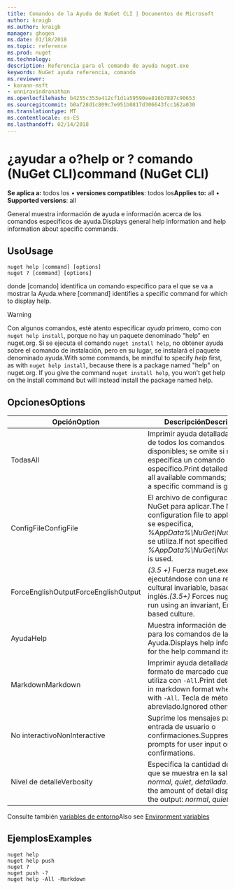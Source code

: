 ```yaml
---
title: Comandos de la Ayuda de NuGet CLI | Documentos de Microsoft
author: kraigb
ms.author: kraigb
manager: ghogen
ms.date: 01/18/2018
ms.topic: reference
ms.prod: nuget
ms.technology: 
description: Referencia para el comando de ayuda nuget.exe
keywords: NuGet ayuda referencia, comando
ms.reviewer:
- karann-msft
- unniravindranathan
ms.openlocfilehash: b4255c353e412cf1d1a59590ee816b7887c90653
ms.sourcegitcommit: b0af28d1c809c7e951b0817d306643fcc162a030
ms.translationtype: MT
ms.contentlocale: es-ES
ms.lasthandoff: 02/14/2018
---
```

# <a name="help-or--command-nuget-cli"></a><span data-ttu-id="76c80-104">¿ayudar a o?</span><span class="sxs-lookup"><span data-stu-id="76c80-104">help or ?</span></span> <span data-ttu-id="76c80-105">comando (NuGet CLI)</span><span class="sxs-lookup"><span data-stu-id="76c80-105">command (NuGet CLI)</span></span>

<span data-ttu-id="76c80-106">**Se aplica a:** todos los &bullet; **versiones compatibles**: todos los</span><span class="sxs-lookup"><span data-stu-id="76c80-106">**Applies to:** all &bullet; **Supported versions**: all</span></span>

<span data-ttu-id="76c80-107">General muestra información de ayuda e información acerca de los comandos específicos de ayuda.</span><span class="sxs-lookup"><span data-stu-id="76c80-107">Displays general help information and help information about specific commands.</span></span>

## <a name="usage"></a><span data-ttu-id="76c80-108">Uso</span><span class="sxs-lookup"><span data-stu-id="76c80-108">Usage</span></span>

```cli
nuget help [command] [options]
nuget ? [command] [options]
```

<span data-ttu-id="76c80-109">donde [comando] identifica un comando específico para el que se va a mostrar la Ayuda.</span><span class="sxs-lookup"><span data-stu-id="76c80-109">where [command] identifies a specific command for which to display help.</span></span>

> [!Warning]
> <span data-ttu-id="76c80-110">Con algunos comandos, esté atento especificar *ayuda* primero, como con `nuget help install`, porque no hay un paquete denominado "help" en nuget.org. Si se ejecuta el comando `nuget install help`, no obtener ayuda sobre el comando de instalación, pero en su lugar, se instalará el paquete denominado ayuda.</span><span class="sxs-lookup"><span data-stu-id="76c80-110">With some commands, be mindful to specify *help* first, as with `nuget help install`, because there is a package named "help" on nuget.org. If you give the command `nuget install help`, you won't get help on the install command but will instead install the package named help.</span></span>

## <a name="options"></a><span data-ttu-id="76c80-111">Opciones</span><span class="sxs-lookup"><span data-stu-id="76c80-111">Options</span></span>

| <span data-ttu-id="76c80-112">Opción</span><span class="sxs-lookup"><span data-stu-id="76c80-112">Option</span></span> | <span data-ttu-id="76c80-113">Descripción</span><span class="sxs-lookup"><span data-stu-id="76c80-113">Description</span></span> |
| --- | --- |
| <span data-ttu-id="76c80-114">Todas</span><span class="sxs-lookup"><span data-stu-id="76c80-114">All</span></span> | <span data-ttu-id="76c80-115">Imprimir ayuda detallada acerca de todos los comandos disponibles; se omite si no se especifica un comando específico.</span><span class="sxs-lookup"><span data-stu-id="76c80-115">Print detailed help for all available commands; ignored if a specific command is given.</span></span> |
| <span data-ttu-id="76c80-116">ConfigFile</span><span class="sxs-lookup"><span data-stu-id="76c80-116">ConfigFile</span></span> | <span data-ttu-id="76c80-117">El archivo de configuración de NuGet para aplicar.</span><span class="sxs-lookup"><span data-stu-id="76c80-117">The NuGet configuration file to apply.</span></span> <span data-ttu-id="76c80-118">Si no se especifica, *%AppData%\NuGet\NuGet.Config* se utiliza.</span><span class="sxs-lookup"><span data-stu-id="76c80-118">If not specified, *%AppData%\NuGet\NuGet.Config* is used.</span></span> |
| <span data-ttu-id="76c80-119">ForceEnglishOutput</span><span class="sxs-lookup"><span data-stu-id="76c80-119">ForceEnglishOutput</span></span> | <span data-ttu-id="76c80-120">*(3.5 +)*  Fuerza nuget.exe ejecutándose con una referencia cultural invariable, basados en el inglés.</span><span class="sxs-lookup"><span data-stu-id="76c80-120">*(3.5+)* Forces nuget.exe to run using an invariant, English-based culture.</span></span> |
| <span data-ttu-id="76c80-121">Ayuda</span><span class="sxs-lookup"><span data-stu-id="76c80-121">Help</span></span> | <span data-ttu-id="76c80-122">Muestra información de ayuda para los comandos de la Ayuda.</span><span class="sxs-lookup"><span data-stu-id="76c80-122">Displays help information for the help command itself.</span></span> |
| <span data-ttu-id="76c80-123">Markdown</span><span class="sxs-lookup"><span data-stu-id="76c80-123">Markdown</span></span> | <span data-ttu-id="76c80-124">Imprimir ayuda detallada en formato de marcado cuando se utiliza con `-All`.</span><span class="sxs-lookup"><span data-stu-id="76c80-124">Print detailed help in markdown format when used with `-All`.</span></span> <span data-ttu-id="76c80-125">Tecla de método abreviado.</span><span class="sxs-lookup"><span data-stu-id="76c80-125">Ignored otherwise.</span></span> |
| <span data-ttu-id="76c80-126">No interactivo</span><span class="sxs-lookup"><span data-stu-id="76c80-126">NonInteractive</span></span> | <span data-ttu-id="76c80-127">Suprime los mensajes para la entrada de usuario o confirmaciones.</span><span class="sxs-lookup"><span data-stu-id="76c80-127">Suppresses prompts for user input or confirmations.</span></span> |
| <span data-ttu-id="76c80-128">Nivel de detalle</span><span class="sxs-lookup"><span data-stu-id="76c80-128">Verbosity</span></span> | <span data-ttu-id="76c80-129">Especifica la cantidad de detalle que se muestra en la salida: *normal*, *quiet*, *detallada*.</span><span class="sxs-lookup"><span data-stu-id="76c80-129">Specifies the amount of detail displayed in the output: *normal*, *quiet*, *detailed*.</span></span> |

<span data-ttu-id="76c80-130">Consulte también [variables de entorno](cli-ref-environment-variables.md)</span><span class="sxs-lookup"><span data-stu-id="76c80-130">Also see [Environment variables](cli-ref-environment-variables.md)</span></span>

## <a name="examples"></a><span data-ttu-id="76c80-131">Ejemplos</span><span class="sxs-lookup"><span data-stu-id="76c80-131">Examples</span></span>

```cli
nuget help
nuget help push
nuget ?
nuget push -?
nuget help -All -Markdown
```
